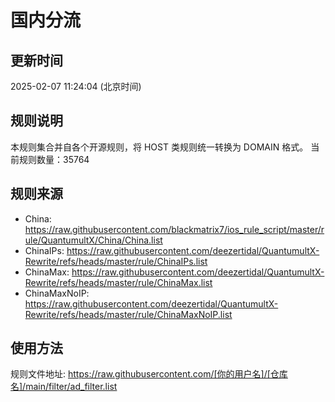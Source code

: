 # 国内分流

## 更新时间
2025-02-07 11:24:04 (北京时间)

## 规则说明
本规则集合并自各个开源规则，将 HOST 类规则统一转换为 DOMAIN 格式。
当前规则数量：35764

## 规则来源
- China: https://raw.githubusercontent.com/blackmatrix7/ios_rule_script/master/rule/QuantumultX/China/China.list
- ChinaIPs: https://raw.githubusercontent.com/deezertidal/QuantumultX-Rewrite/refs/heads/master/rule/ChinaIPs.list
- ChinaMax: https://raw.githubusercontent.com/deezertidal/QuantumultX-Rewrite/refs/heads/master/rule/ChinaMax.list
- ChinaMaxNoIP: https://raw.githubusercontent.com/deezertidal/QuantumultX-Rewrite/refs/heads/master/rule/ChinaMaxNoIP.list

## 使用方法
规则文件地址: https://raw.githubusercontent.com/[你的用户名]/[仓库名]/main/filter/ad_filter.list
